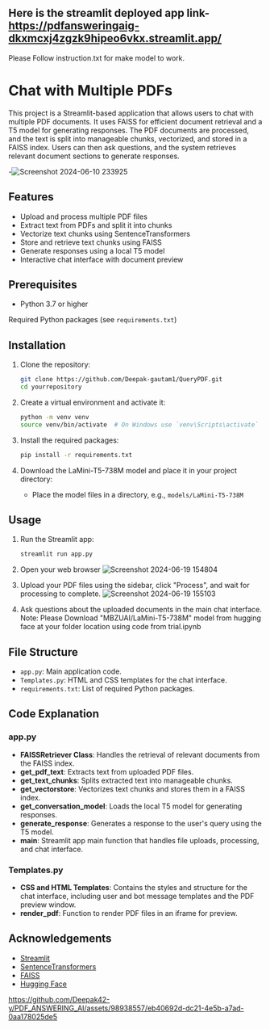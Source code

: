 ## Here is the streamlit deployed app link- https://pdfansweringaig-dkxmcxj4zgzk9hipeo6vkx.streamlit.app/

Please Follow instruction.txt for make model to work.

# Chat with Multiple PDFs

This project is a Streamlit-based application that allows users to chat with multiple PDF documents. It uses FAISS for efficient document retrieval and a T5 model for generating responses. The PDF documents are processed, and the text is split into manageable chunks, vectorized, and stored in a FAISS index. Users can then ask questions, and the system retrieves relevant document sections to generate responses.

-![Screenshot 2024-06-10 233925](https://github.com/Deepak42-y/PDF_ANSWERING_AI/assets/98938557/768dd58e-24aa-48eb-aee1-370111fcf5b5)

## Features

- Upload and process multiple PDF files
- Extract text from PDFs and split it into chunks
- Vectorize text chunks using SentenceTransformers
- Store and retrieve text chunks using FAISS
- Generate responses using a local T5 model
- Interactive chat interface with document preview

## Prerequisites

- Python 3.7 or higher

Required Python packages (see `requirements.txt`)

## Installation

1. Clone the repository:

   ```bash
   git clone https://github.com/Deepak-gautam1/QueryPDF.git
   cd yourrepository
   ```

2. Create a virtual environment and activate it:

   ```bash
   python -m venv venv
   source venv/bin/activate  # On Windows use `venv\Scripts\activate`
   ```

3. Install the required packages:

   ```bash
   pip install -r requirements.txt
   ```

4. Download the LaMini-T5-738M model and place it in your project directory:
   - Place the model files in a directory, e.g., `models/LaMini-T5-738M`

## Usage

1. Run the Streamlit app:

   ```bash
   streamlit run app.py
   ```

2. Open your web browser
   ![Screenshot 2024-06-19 154804](https://github.com/Deepak42-y/PDF_ANSWERING_AI/assets/98938557/1554eb86-a0c0-4257-ab7b-0a19305c76ab)

3. Upload your PDF files using the sidebar, click "Process", and wait for processing to complete.
   ![Screenshot 2024-06-19 155103](https://github.com/Deepak42-y/PDF_ANSWERING_AI/assets/98938557/5f9f4ce0-2835-4bcb-9e04-5d79bb958b53)

4. Ask questions about the uploaded documents in the main chat interface.
   Note: Please Download "MBZUAI/LaMini-T5-738M" model from hugging face at your folder location using code from trial.ipynb

## File Structure

- `app.py`: Main application code.
- `Templates.py`: HTML and CSS templates for the chat interface.
- `requirements.txt`: List of required Python packages.

## Code Explanation

### app.py

- **FAISSRetriever Class**: Handles the retrieval of relevant documents from the FAISS index.
- **get_pdf_text**: Extracts text from uploaded PDF files.
- **get_text_chunks**: Splits extracted text into manageable chunks.
- **get_vectorstore**: Vectorizes text chunks and stores them in a FAISS index.
- **get_conversation_model**: Loads the local T5 model for generating responses.
- **generate_response**: Generates a response to the user's query using the T5 model.
- **main**: Streamlit app main function that handles file uploads, processing, and chat interface.

### Templates.py

- **CSS and HTML Templates**: Contains the styles and structure for the chat interface, including user and bot message templates and the PDF preview window.
- **render_pdf**: Function to render PDF files in an iframe for preview.

## Acknowledgements

- [Streamlit](https://streamlit.io/)
- [SentenceTransformers](https://www.sbert.net/)
- [FAISS](https://faiss.ai/)
- [Hugging Face](https://huggingface.co/)

https://github.com/Deepak42-y/PDF_ANSWERING_AI/assets/98938557/eb40692d-dc21-4e5b-a7ad-0aa178025de5
